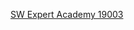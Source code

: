 [SW Expert Academy 19003]([https://swexpertacademy.com/main/code/problem/problemDetail.do](https://swexpertacademy.com/main/code/problem/problemDetail.do?contestProbId=AYtrCJQaDb4DFAR-&categoryId=AYtrCJQaDb4DFAR-&categoryType=CODE#;return%20false;)https://swexpertacademy.com/main/code/problem/problemDetail.do?contestProbId=AYtrCJQaDb4DFAR-&categoryId=AYtrCJQaDb4DFAR-&categoryType=CODE#;return%20false;)
